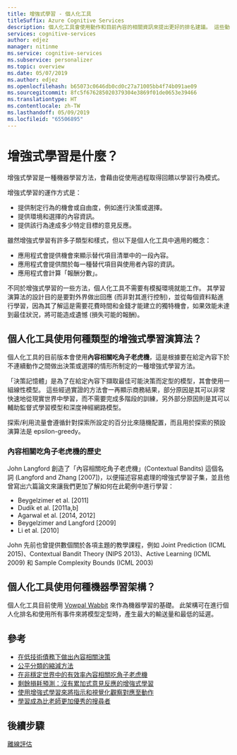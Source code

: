 ```yaml
---
title: 增強式學習 - 個人化工具
titleSuffix: Azure Cognitive Services
description: 個人化工具會使用動作和目前內容的相關資訊來提出更好的排名建議。 這些動作和內容的相關資訊是稱為特性的屬性或內容。
services: cognitive-services
author: edjez
manager: nitinme
ms.service: cognitive-services
ms.subservice: personalizer
ms.topic: overview
ms.date: 05/07/2019
ms.author: edjez
ms.openlocfilehash: b65073c0646db0cd0c27a71005bb4f74b091ae09
ms.sourcegitcommit: 8fc5f676285020379304e3869f01de0653e39466
ms.translationtype: HT
ms.contentlocale: zh-TW
ms.lasthandoff: 05/09/2019
ms.locfileid: "65506895"
---
```

# <a name="what-is-reinforcement-learning"></a>增強式學習是什麼？

增強式學習是一種機器學習方法，會藉由從使用過程取得回饋以學習行為模式。
 
增強式學習的運作方式是：

* 提供制定行為的機會或自由度，例如進行決策或選擇。
* 提供環境和選擇的內容資訊。
* 提供該行為達成多少特定目標的意見反應。

雖然增強式學習有許多子類型和樣式，但以下是個人化工具中適用的概念：

* 應用程式會提供機會來顯示替代項目清單中的一段內容。
* 應用程式會提供關於每一種替代項目與使用者內容的資訊。
* 應用程式會計算「報酬分數」。

不同於增強式學習的一些方法，個人化工具不需要有模擬環境就能工作。 其學習演算法的設計目的是要對外界做出回應 (而非對其進行控制)，並從每個資料點進行學習，因為其了解這是需要花費時間和金錢才能建立的獨特機會，如果效能未達到最佳狀況，將可能造成遺憾 (損失可能的報酬)。

## <a name="what-type-of-reinforcement-learning-algorithms-does-personalizer-use"></a>個人化工具使用何種類型的增強式學習演算法？

個人化工具的目前版本會使用**內容相關吃角子老虎機**，這是根據要在給定內容下於不連續動作之間做出決策或選擇的情形所制定的一種增強式學習方法。

「決策記憶體」是為了在給定內容下擷取最佳可能決策而定型的模型，其會使用一組線性模型。 這些經過實證的方法會一再顯示商務結果，部分原因是其可以非常快速地從現實世界中學習，而不需要完成多階段的訓練，另外部分原因則是其可以輔助監督式學習模型和深度神經網路模型。

探索/利用流量會遵循針對探索所設定的百分比來隨機配置，而且用於探索的預設演算法是 epsilon-greedy。

### <a name="history-of-contextual-bandits"></a>內容相關吃角子老虎機的歷史

John Langford 創造了「內容相關吃角子老虎機」(Contextual Bandits) 這個名詞 (Langford and Zhang [2007])，以便描述容易處理的增強式學習子集，並且他曾寫出六篇論文來讓我們更加了解如何在此範例中進行學習：

* Beygelzimer et al. [2011]
* Dudík et al. [2011a,b]
* Agarwal et al. [2014, 2012]
* Beygelzimer and Langford [2009]
* Li et al. [2010]

John 先前也曾提供數個關於各項主題的教學課程，例如 Joint Prediction (ICML 2015)、Contextual Bandit Theory (NIPS 2013)、Active Learning (ICML 2009) 和 Sample Complexity Bounds (ICML 2003)

## <a name="what-machine-learning-frameworks-does-personalizer-use"></a>個人化工具使用何種機器學習架構？

個人化工具目前使用 [Vowpal Wabbit](https://github.com/VowpalWabbit/vowpal_wabbit/wiki) 來作為機器學習的基礎。 此架構可在進行個人化排名和使用所有事件來將模型定型時，產生最大的輸送量和最低的延遲。

## <a name="references"></a>參考

* [在低技術債務下做出內容相關決策](https://arxiv.org/abs/1606.03966)
* [公平分類的縮減方法](https://arxiv.org/abs/1803.02453)
* [在非穩定世界中的有效率內容相關吃角子老虎機](https://arxiv.org/abs/1708.01799)
* [剩餘損耗預測：沒有累加式意見反應的增強式學習](https://openreview.net/pdf?id=HJNMYceCW)
* [使用增強式學習來將指示和視覺化觀察對應至動作](https://arxiv.org/abs/1704.08795)
* [學習成為比老師更加優秀的搜尋者](https://arxiv.org/abs/1502.02206)

## <a name="next-steps"></a>後續步驟

[離線評估](concepts-offline-evaluation.md) 